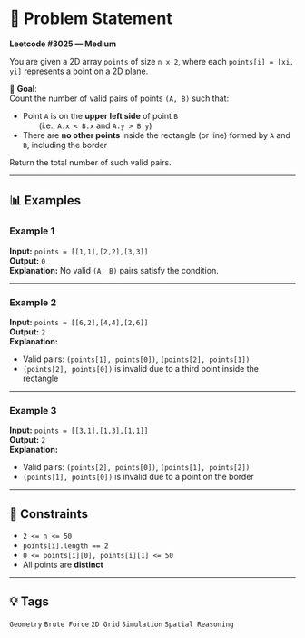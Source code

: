# 🧠 Problem Statement

**Leetcode #3025 — Medium**

You are given a 2D array `points` of size `n x 2`, where each `points[i] = [xi, yi]` represents a point on a 2D plane.

🎯 **Goal**:  
Count the number of valid pairs of points `(A, B)` such that:
- Point `A` is on the **upper left side** of point `B`  
  (i.e., `A.x < B.x` and `A.y > B.y`)
- There are **no other points** inside the rectangle (or line) formed by `A` and `B`, including the border

Return the total number of such valid pairs.

---

## 📊 Examples

### Example 1  
**Input:** `points = [[1,1],[2,2],[3,3]]`  
**Output:** `0`  
**Explanation:** No valid `(A, B)` pairs satisfy the condition.

---

### Example 2  
**Input:** `points = [[6,2],[4,4],[2,6]]`  
**Output:** `2`  
**Explanation:**  
- Valid pairs: `(points[1], points[0])`, `(points[2], points[1])`  
- `(points[2], points[0])` is invalid due to a third point inside the rectangle

---

### Example 3  
**Input:** `points = [[3,1],[1,3],[1,1]]`  
**Output:** `2`  
**Explanation:**  
- Valid pairs: `(points[2], points[0])`, `(points[1], points[2])`  
- `(points[1], points[0])` is invalid due to a point on the border

---

## 📌 Constraints

- `2 <= n <= 50`  
- `points[i].length == 2`  
- `0 <= points[i][0], points[i][1] <= 50`  
- All points are **distinct**

---

## 💡 Tags

`Geometry` `Brute Force` `2D Grid` `Simulation` `Spatial Reasoning`
